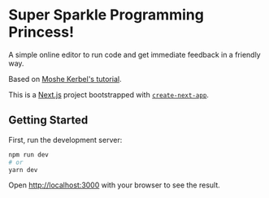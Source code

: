 # Super Sparkle Programming Princess!

A simple online editor to run code and get immediate feedback in a friendly way.

Based on [Moshe Kerbel's tutorial](https://medium.com/front-end-weekly/how-to-build-your-own-codepen-app-a8a7140d52d7).

This is a [Next.js](https://nextjs.org/) project bootstrapped with [`create-next-app`](https://github.com/vercel/next.js/tree/canary/packages/create-next-app).

## Getting Started

First, run the development server:

```bash
npm run dev
# or
yarn dev
```

Open [http://localhost:3000](http://localhost:3000) with your browser to see the result.
